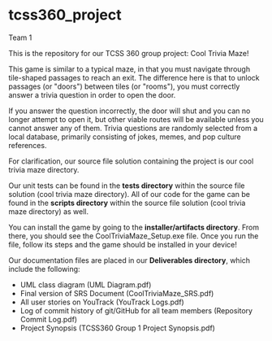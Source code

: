 # tcss360_project
Team 1

This is the repository for our TCSS 360 group project: Cool Trivia Maze!

This game is similar to a typical maze, in that you must navigate through tile-shaped passages to reach an exit. 
The difference here is that to unlock passages (or "doors") between tiles (or "rooms"), you must correctly answer a trivia question in order to open the door. 

If you answer the question incorrectly, the door will shut and you can no longer attempt to open it, but other viable routes will be available unless you cannot answer any of them. 
Trivia questions are randomly selected from a local database, primarily consisting of jokes, memes, and pop culture references. 

For clarification, our source file solution containing the project is our cool trivia maze directory.

Our unit tests can be found in the __tests directory__ within the source file solution (cool trivia maze directory).
All of our code for the game can be found in the __scripts directory__ within the source file solution (cool trivia maze directory) as well.

You can install the game by going to the __installer/artifacts directory__. From there, you should see the CoolTriviaMaze_Setup.exe file. 
Once you run the file, follow its steps and the game should be installed in your device!

Our documentation files are placed in our __Deliverables directory__, which include the following:
- UML class diagram (UML Diagram.pdf)
- Final version of SRS Document (CoolTriviaMaze_SRS.pdf)
- All user stories on YouTrack (YouTrack Logs.pdf)
- Log of commit history of git/GitHub for all team members (Repository Commit Log.pdf)
- Project Synopsis (TCSS360 Group 1 Project Synopsis.pdf)
